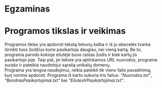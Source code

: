# Egzaminas
# Programos tikslas ir veikimas
Programos tiklas yra apdoroti tekstą lietuvių kalba ir iš jo abecelės tvarka išrinkti tuos žodžius kurie pasikartoja daugiau, nei vieną kartą. Be to, programa parodo kokioje eilutėje buvo rastas žodis ir kiek kartų jis pasikartojo joje. Taip pat, jei tekste yra aptinkamos URL nuorodos, programa surašo ir pateikia naudotojui sąrašą unikalių domenų. <br>
Programa yra lengva naudojimui, reikia pateikti tik vieno failo pavadinimą, kurį norime apdoroti. Programa iš karto sukuria tris failus: *"Nuorodos.txt"*, *"BendrasPasikartojimai.txt"* bei *"EilutesIrPasikartojimai.txt"*.


